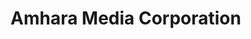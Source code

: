 # Amhara Media Corporation 
<!-- is one of these communication companies. So, I tried to create information sharing platform for program technicians program managers and supervisors. 
This project is web-based and is easily accessible to employees in the company.
When I were in the company FOR INTERN I observed that shift managers and streaming technicians 
had some limitations of sharing the schedule of the programs to be streamed on that shift. 
 And they communicate through printed programs on paper. So I try to solve this specific problem through web-based schedule sharing platform 
with Managers page to add, edit , and delete programs
Technicians page to access the programs for streaming -->
